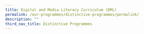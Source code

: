 ```yaml
---
title: Digital and Media Literacy Curriculum (DML)
permalink: /our-programmes/distinctive-programmes/permalink/
description: ""
third_nav_title: Distinctive Programmes
---
```

